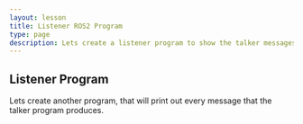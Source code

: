 ```yaml
---
layout: lesson
title: Listener ROS2 Program
type: page
description: Lets create a listener program to show the talker messages
---
```


## Listener Program

Lets create another program, that will print out every message that the talker program produces.


